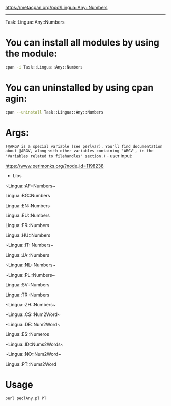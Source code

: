 https://metacpan.org/pod/Lingua::Any::Numbers

---------------------------------------------------------------------------------------------------------------

Task::Lingua::Any::Numbers

# You can install all modules by using the module:
```bash
cpan -i Task::Lingua::Any::Numbers
```
# You can uninstalled by using cpan agin:
```bash 
cpan --uninstall Task::Lingua::Any::Numbers
```
# Args: 

`(@ARGV is a special variable (see perlvar). You'll find documentation about @ARGV, along with other variables containing 'ARGV', in the "Variables related to filehandles" section.)` - user input:

https://www.perlmonks.org/?node_id=1198238

- Libs


~Lingua::AF::Numbers~

Lingua::BG::Numbers

Lingua::EN::Numbers

Lingua::EU::Numbers

Lingua::FR::Numbers

Lingua::HU::Numbers

~Lingua::IT::Numbers~

Lingua::JA::Numbers

~Lingua::NL::Numbers~

~Lingua::PL::Numbers~

Lingua::SV::Numbers

Lingua::TR::Numbers

~Lingua::ZH::Numbers~
 
~Lingua::CS::Num2Word~

~Lingua::DE::Num2Word~

Lingua::ES::Numeros

~Lingua::ID::Nums2Words~

~Lingua::NO::Num2Word~

Lingua::PT::Nums2Word


# Usage
```perl
perl peclAny.pl PT
```
